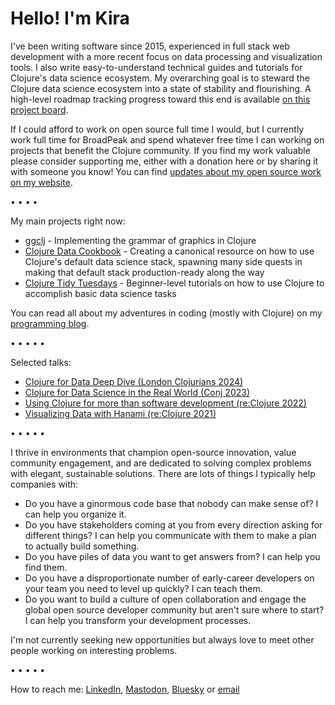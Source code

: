 # Hello! I'm Kira

I've been writing software since 2015, experienced in full stack web development with a more recent focus on data processing and visualization tools. I also write easy-to-understand technical guides and tutorials for Clojure's data science ecosystem. My overarching goal is to steward the Clojure data science ecosystem into a state of stability and flourishing. A high-level roadmap tracking progress toward this end is available [on this project board](https://github.com/users/kiramclean/projects/4/).

If I could afford to work on open source full time I would, but I currently work full time for BroadPeak and spend whatever free time I can working on projects that benefit the Clojure community. If you find my work valuable please consider supporting me, either with a donation here or by sharing it with someone you know! You can find [updates about my open source work on my website](https://codewithkira.com/tags/oss-updates.html). 

• • • • 

My main projects right now:
- [ggclj](https://github.com/kiramclean/ggclj) - Implementing the grammar of graphics in Clojure
- [Clojure Data Cookbook](https://github.com/scicloj/clojure-data-cookbook) - Creating a canonical resource on how to use Clojure's default data science stack, spawning many side quests in making that default stack production-ready along the way
- [Clojure Tidy Tuesdays](https://github.com/kiramclean/clojure-tidy-tuesdays/) - Beginner-level tutorials on how to use Clojure to accomplish basic data science tasks

You can read all about my adventures in coding (mostly with Clojure) on my [programming blog](https://codewithkira.com/).

• • • • •

Selected talks:
- [Clojure for Data Deep Dive (London Clojurians 2024)](https://www.youtube.com/watch?v=eUFf3-og_-Y)
- [Clojure for Data Science in the Real World (Conj 2023)](https://www.youtube.com/watch?v=MguatDl5u2Q)
- [Using Clojure for more than software development (re:Clojure 2022)](https://www.youtube.com/watch?v=BxVtQM6FPHU)
- [Visualizing Data with Hanami (re:Clojure 2021)](https://www.youtube.com/watch?v=C3kwcAJWJmE)

• • • • •

I thrive in environments that champion open-source innovation, value community engagement, and are dedicated to solving complex problems with elegant, sustainable solutions. There are lots of things I typically help companies with:

- Do you have a ginormous code base that nobody can make sense of? I can help you organize it.
- Do you have stakeholders coming at you from every direction asking for different things? I can help you communicate with them to make a plan to actually build something.
- Do you have piles of data you want to get answers from? I can help you find them.
- Do you have a disproportionate number of early-career developers on your team you need to level up quickly? I can teach them.
- Do you want to build a culture of open collaboration and engage the global open source developer community but aren't sure where to start? I can help you transform your development processes.

I'm not currently seeking new opportunities but always love to meet other people working on interesting problems.

• • • • •

How to reach me: [LinkedIn](https://www.linkedin.com/in/kirahowe/), [Mastodon](https://indieweb.social/@kira), [Bluesky](https://bsky.app/profile/kirahowe.com) or [email](mailto:contact@kirahowe.com)

